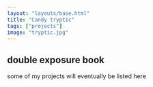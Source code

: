```yaml
---
layout: "layouts/base.html"
title: "Candy tryptic"
tags: ["projects"]
image: "tryptic.jpg"
---
```


<h2>double exposure book</h2>
<p>some of my projects will eventually be listed here</p>
